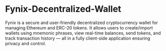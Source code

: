 # Fynix-Decentralized-Wallet
Fynix is a secure and user-friendly decentralized cryptocurrency wallet for managing Ethereum and ERC-20 tokens. It allows users to create/import wallets using mnemonic phrases, view real-time balances, send tokens, and track transaction history — all in a fully client-side application ensuring privacy and control.

